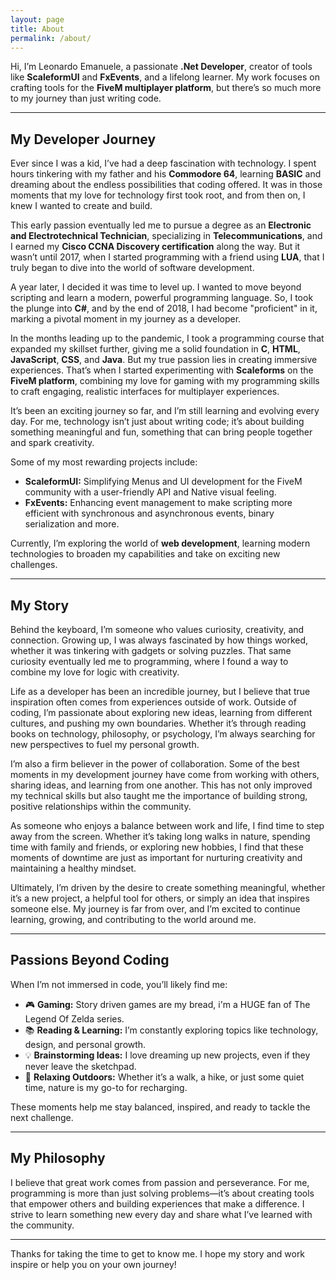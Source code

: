 ```yaml
---
layout: page
title: About
permalink: /about/
---
```


Hi, I’m Leonardo Emanuele, a passionate **.Net Developer**, creator of tools like **ScaleformUI** and **FxEvents**, and a lifelong learner. My work focuses on crafting tools for the **FiveM multiplayer platform**, but there’s so much more to my journey than just writing code.

---

## My Developer Journey

Ever since I was a kid, I’ve had a deep fascination with technology. I spent hours tinkering with my father and his **Commodore 64**, learning **BASIC** and dreaming about the endless possibilities that coding offered. It was in those moments that my love for technology first took root, and from then on, I knew I wanted to create and build.

This early passion eventually led me to pursue a degree as an **Electronic and Electrotechnical Technician**, specializing in **Telecommunications**, and I earned my **Cisco CCNA Discovery certification** along the way. But it wasn’t until 2017, when I started programming with a friend using **LUA**, that I truly began to dive into the world of software development.

A year later, I decided it was time to level up. I wanted to move beyond scripting and learn a modern, powerful programming language. So, I took the plunge into **C#**, and by the end of 2018, I had become "proficient" in it, marking a pivotal moment in my journey as a developer.

In the months leading up to the pandemic, I took a programming course that expanded my skillset further, giving me a solid foundation in **C**, **HTML**, **JavaScript**, **CSS**, and **Java**. But my true passion lies in creating immersive experiences. That’s when I started experimenting with **Scaleforms** on the **FiveM platform**, combining my love for gaming with my programming skills to craft engaging, realistic interfaces for multiplayer experiences.

It’s been an exciting journey so far, and I’m still learning and evolving every day. For me, technology isn’t just about writing code; it’s about building something meaningful and fun, something that can bring people together and spark creativity.


Some of my most rewarding projects include:  
- **ScaleformUI:** Simplifying Menus and UI development for the FiveM community with a user-friendly API and Native visual feeling.  
- **FxEvents:** Enhancing event management to make scripting more efficient with synchronous and asynchronous events, binary serialization and more.

Currently, I’m exploring the world of **web development**, learning modern technologies to broaden my capabilities and take on exciting new challenges.

---

## My Story

Behind the keyboard, I’m someone who values curiosity, creativity, and connection. Growing up, I was always fascinated by how things worked, whether it was tinkering with gadgets or solving puzzles. That same curiosity eventually led me to programming, where I found a way to combine my love for logic with creativity.

Life as a developer has been an incredible journey, but I believe that true inspiration often comes from experiences outside of work. Outside of coding, I’m passionate about exploring new ideas, learning from different cultures, and pushing my own boundaries. Whether it’s through reading books on technology, philosophy, or psychology, I’m always searching for new perspectives to fuel my personal growth.

I’m also a firm believer in the power of collaboration. Some of the best moments in my development journey have come from working with others, sharing ideas, and learning from one another. This has not only improved my technical skills but also taught me the importance of building strong, positive relationships within the community.

As someone who enjoys a balance between work and life, I find time to step away from the screen. Whether it’s taking long walks in nature, spending time with family and friends, or exploring new hobbies, I find that these moments of downtime are just as important for nurturing creativity and maintaining a healthy mindset.

Ultimately, I’m driven by the desire to create something meaningful, whether it’s a new project, a helpful tool for others, or simply an idea that inspires someone else. My journey is far from over, and I’m excited to continue learning, growing, and contributing to the world around me.

---

## Passions Beyond Coding

When I’m not immersed in code, you’ll likely find me:  
- 🎮 **Gaming:** Story driven games are my bread, i'm a HUGE fan of The Legend Of Zelda series.  
- 📚 **Reading & Learning:** I’m constantly exploring topics like technology, design, and personal growth.  
- 💡 **Brainstorming Ideas:** I love dreaming up new projects, even if they never leave the sketchpad.  
- 🌿 **Relaxing Outdoors:** Whether it’s a walk, a hike, or just some quiet time, nature is my go-to for recharging.

These moments help me stay balanced, inspired, and ready to tackle the next challenge.

---

## My Philosophy

I believe that great work comes from passion and perseverance. For me, programming is more than just solving problems—it’s about creating tools that empower others and building experiences that make a difference. I strive to learn something new every day and share what I’ve learned with the community.

---

Thanks for taking the time to get to know me. I hope my story and work inspire or help you on your own journey!